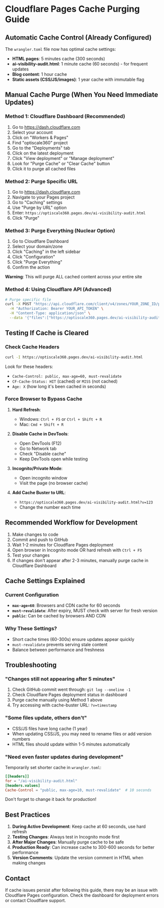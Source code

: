 # Cloudflare Pages Cache Purging Guide

## Automatic Cache Control (Already Configured)

The `wrangler.toml` file now has optimal cache settings:
- **HTML pages**: 5 minutes cache (300 seconds)
- **ai-visibility-audit.html**: 1 minute cache (60 seconds) - for frequent updates
- **Blog content**: 1 hour cache
- **Static assets (CSS/JS/images)**: 1 year cache with immutable flag

## Manual Cache Purge (When You Need Immediate Updates)

### Method 1: Cloudflare Dashboard (Recommended)
1. Go to https://dash.cloudflare.com
2. Select your account
3. Click on "Workers & Pages"
4. Find "optiscale360" project
5. Go to the "Deployments" tab
6. Click on the latest deployment
7. Click "View deployment" or "Manage deployment"
8. Look for "Purge Cache" or "Clear Cache" button
9. Click it to purge all cached files

### Method 2: Purge Specific URL
1. Go to https://dash.cloudflare.com
2. Navigate to your Pages project
3. Go to "Caching" settings
4. Use "Purge by URL" option
5. Enter: `https://optiscale360.pages.dev/ai-visibility-audit.html`
6. Click "Purge"

### Method 3: Purge Everything (Nuclear Option)
1. Go to Cloudflare Dashboard
2. Select your domain/zone
3. Click "Caching" in the left sidebar
4. Click "Configuration"
5. Click "Purge Everything"
6. Confirm the action

**Warning**: This will purge ALL cached content across your entire site

### Method 4: Using Cloudflare API (Advanced)
```bash
# Purge specific file
curl -X POST "https://api.cloudflare.com/client/v4/zones/YOUR_ZONE_ID/purge_cache" \
  -H "Authorization: Bearer YOUR_API_TOKEN" \
  -H "Content-Type: application/json" \
  --data '{"files":["https://optiscale360.pages.dev/ai-visibility-audit.html"]}'
```

## Testing If Cache is Cleared

### Check Cache Headers
```bash
curl -I https://optiscale360.pages.dev/ai-visibility-audit.html
```

Look for these headers:
- `Cache-Control: public, max-age=60, must-revalidate`
- `CF-Cache-Status: HIT` (cached) or `MISS` (not cached)
- `Age: X` (how long it's been cached in seconds)

### Force Browser to Bypass Cache
1. **Hard Refresh**:
   - Windows: `Ctrl + F5` or `Ctrl + Shift + R`
   - Mac: `Cmd + Shift + R`

2. **Disable Cache in DevTools**:
   - Open DevTools (F12)
   - Go to Network tab
   - Check "Disable cache"
   - Keep DevTools open while testing

3. **Incognito/Private Mode**:
   - Open incognito window
   - Visit the page (no browser cache)

4. **Add Cache Buster to URL**:
   - `https://optiscale360.pages.dev/ai-visibility-audit.html?v=123`
   - Change the number each time

## Recommended Workflow for Development

1. Make changes to code
2. Commit and push to GitHub
3. Wait 1-2 minutes for Cloudflare Pages deployment
4. Open browser in Incognito mode OR hard refresh with `Ctrl + F5`
5. Test your changes
6. If changes don't appear after 2-3 minutes, manually purge cache in Cloudflare Dashboard

## Cache Settings Explained

### Current Configuration
- **`max-age=60`**: Browsers and CDN cache for 60 seconds
- **`must-revalidate`**: After expiry, MUST check with server for fresh version
- **`public`**: Can be cached by browsers AND CDN

### Why These Settings?
- Short cache times (60-300s) ensure updates appear quickly
- `must-revalidate` prevents serving stale content
- Balance between performance and freshness

## Troubleshooting

### "Changes still not appearing after 5 minutes"
1. Check GitHub commit went through: `git log --oneline -1`
2. Check Cloudflare Pages deployment status in dashboard
3. Purge cache manually using Method 1 above
4. Try accessing with cache-buster URL: `?v=timestamp`

### "Some files update, others don't"
- CSS/JS files have long cache (1 year)
- When updating CSS/JS, you may need to rename files or add version numbers
- HTML files should update within 1-5 minutes automatically

### "Need even faster updates during development"
Temporarily set shorter cache in `wrangler.toml`:
```toml
[[headers]]
for = "/ai-visibility-audit.html"
[headers.values]
Cache-Control = "public, max-age=10, must-revalidate"  # 10 seconds
```

Don't forget to change it back for production!

## Best Practices

1. **During Active Development**: Keep cache at 60 seconds, use hard refresh
2. **Testing Changes**: Always test in Incognito mode first
3. **After Major Changes**: Manually purge cache to be safe
4. **Production Ready**: Can increase cache to 300-600 seconds for better performance
5. **Version Comments**: Update the version comment in HTML when making changes

## Contact

If cache issues persist after following this guide, there may be an issue with Cloudflare Pages configuration. Check the dashboard for deployment errors or contact Cloudflare support.